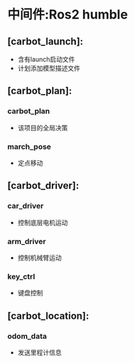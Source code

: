 # 中间件:Ros2 humble

## [carbot_launch]:
- 含有launch启动文件
- 计划添加模型描述文件

## [carbot_plan]:
### carbot_plan
- 该项目的全局决策
### march_pose
- 定点移动


## [carbot_driver]: 
### car_driver
- 控制底层电机运动
### arm_driver
- 控制机械臂运动
### key_ctrl
- 键盘控制

## [carbot_location]:
### odom_data
- 发送里程计信息 



